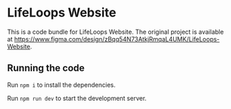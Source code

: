 
  # LifeLoops Website

  This is a code bundle for LifeLoops Website. The original project is available at https://www.figma.com/design/zBqq54N73AtkjRmqaL4UMK/LifeLoops-Website.

  ## Running the code

  Run `npm i` to install the dependencies.

  Run `npm run dev` to start the development server.
  